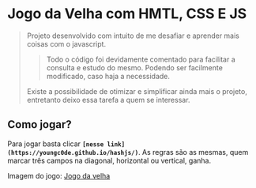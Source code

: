 # Jogo da Velha com HMTL, CSS E JS

> Projeto desenvolvido com intuito de me desafiar e 
> aprender mais coisas com o javascript.
>
>> Todo o código foi devidamente comentado para facilitar a consulta e estudo do mesmo. 
>> Podendo ser facilmente modificado, caso haja a necessidade.
>
> Existe a possibilidade de otimizar e simplificar ainda mais o projeto,
> entretanto deixo essa tarefa a quem se interessar.

## Como jogar?

Para jogar basta clicar **` [nesse link](https://youngc0de.github.io/hashjs/) `**.
As regras são as mesmas, quem marcar três campos na diagonal, horizontal ou vertical, ganha.

Imagem do jogo:
[Jogo da velha](./Images/gitimg.png)